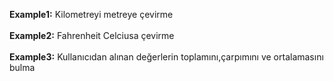 **Example1:** Kilometreyi metreye çevirme<br><br>
**Example2:** Fahrenheit Celciusa çevirme<br><br>
**Example3:** Kullanıcıdan alınan değerlerin toplamını,çarpımını ve ortalamasını bulma<br><br>
